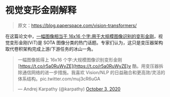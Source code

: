 # 视觉变形金刚解释

> 原文：<https://blog.paperspace.com/vision-transformers/>

在这篇论文中，[一幅图像相当于 16x16 个字:用于大规模图像识别的变形金刚](https://openreview.net/forum?id=YicbFdNTTy)，视觉变形金刚(ViT)是 SOTA 图像分类的热门话题。专家们认为，这只是变压器架构取代卷积架构完成上游/下游任务的冰山一角。

> 一幅图像抵得上 16x16 个字:大规模图像识别变形金刚[https://t.co/r5a0RuWyZE](https://t.co/r5a0RuWyZE)v 酷。用变压器拆除通信网络的进一步措施。我喜欢 Vision/NLP 的日益融合和更高效/灵活的体系结构。pic.twitter.com/muj3cR6uGA
> 
> — Andrej Karpathy (@karpathy) [October 3, 2020](https://twitter.com/karpathy/status/1312279279741276161?ref_src=twsrc%5Etfw)
